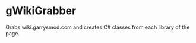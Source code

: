 gWikiGrabber
============

Grabs wiki.garrysmod.com and creates C# classes from each library of the page.
